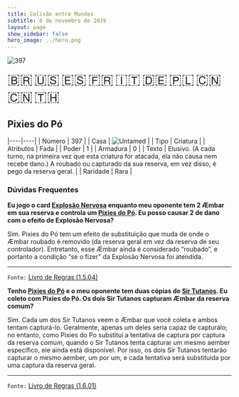 ```yaml
---
title: Colisão entre Mundos
subtitle: 8 de novembro de 2019
layout: page
show_sidebar: false
hero_image: ../hero.png
---
```


![397](https://mastervault-storage-prod.s3.amazonaws.com/media/card_front/pt/452_397_45MX4XJ8HHC_pt.png)

<span title="Português" style="font-size: 32px;cursor: pointer;" onclick="javascript:document.querySelector('img[alt=\'397\']').src=document.querySelector('img[alt=\'397\']').src.replace(/card_front\/[^/]+/, 'card_front/pt').replace(/_[^/.0-9]+\.png/, '_pt.png')">🇧🇷</span>
<span title="English" style="font-size: 32px;cursor: pointer;" onclick="javascript:document.querySelector('img[alt=\'397\']').src=document.querySelector('img[alt=\'397\']').src.replace(/card_front\/[^/]+/, 'card_front/en').replace(/_[^/.0-9]+\.png/, '_en.png')">🇺🇸</span>
<span title="Español" style="font-size: 32px;cursor: pointer;" onclick="javascript:document.querySelector('img[alt=\'397\']').src=document.querySelector('img[alt=\'397\']').src.replace(/card_front\/[^/]+/, 'card_front/es').replace(/_[^/.0-9]+\.png/, '_es.png')">🇪🇸</span>
<span title="Français" style="font-size: 32px;cursor: pointer;" onclick="javascript:document.querySelector('img[alt=\'397\']').src=document.querySelector('img[alt=\'397\']').src.replace(/card_front\/[^/]+/, 'card_front/fr').replace(/_[^/.0-9]+\.png/, '_fr.png')">🇫🇷</span>
<span title="Italiano" style="font-size: 32px;cursor: pointer;" onclick="javascript:document.querySelector('img[alt=\'397\']').src=document.querySelector('img[alt=\'397\']').src.replace(/card_front\/[^/]+/, 'card_front/it').replace(/_[^/.0-9]+\.png/, '_it.png')">🇮🇹</span>
<span title="Deutsche" style="font-size: 32px;cursor: pointer;" onclick="javascript:document.querySelector('img[alt=\'397\']').src=document.querySelector('img[alt=\'397\']').src.replace(/card_front\/[^/]+/, 'card_front/de').replace(/_[^/.0-9]+\.png/, '_de.png')">🇩🇪</span>
<span title="Polskie" style="font-size: 32px;cursor: pointer;" onclick="javascript:document.querySelector('img[alt=\'397\']').src=document.querySelector('img[alt=\'397\']').src.replace(/card_front\/[^/]+/, 'card_front/pl').replace(/_[^/.0-9]+\.png/, '_pl.png')">🇵🇱</span>
<span title="简体中文" style="font-size: 32px;cursor: pointer;" onclick="javascript:document.querySelector('img[alt=\'397\']').src=document.querySelector('img[alt=\'397\']').src.replace(/card_front\/[^/]+/, 'card_front/zh-hans').replace(/_[^/.0-9]+\.png/, '_zh-hans.png')">🇨🇳</span>
<span title="繁體中文" style="font-size: 32px;cursor: pointer;" onclick="javascript:document.querySelector('img[alt=\'397\']').src=document.querySelector('img[alt=\'397\']').src.replace(/card_front\/[^/]+/, 'card_front/zh-hant').replace(/_[^/.0-9]+\.png/, '_zh-hant.png')">🇨🇳</span>
<span title="ไทย" style="font-size: 32px;cursor: pointer;" onclick="javascript:document.querySelector('img[alt=\'397\']').src=document.querySelector('img[alt=\'397\']').src.replace(/card_front\/[^/]+/, 'card_front/th').replace(/_[^/.0-9]+\.png/, '_th.png')">🇹🇭</span>

## Pixies do Pó

|----|----|
| Número | 397 |
| Casa | ![Untamed](https://archonarcana.com/images/thumb/b/bd/Untamed.png/22px-Untamed.png "Indomados") |
| Tipo | Criatura |
| Atributos | Fada |
| Poder | 1 |
| Armadura | 0 |
| Texto | Elusivo. (A cada turno, na primeira vez que esta criatura for atacada, ela não causa nem recebe dano.) A roubado ou capturado da sua reserva, em vez disso, é pego da reserva geral. |
| Raridade | Rara |

### Dúvidas Frequentes

**Eu jogo o card [Explosão Nervosa](/cota/276) enquanto meu
oponente tem 2 Æmbar em sua reserva e controla um [Pixies do Pó](/aoa/362). Eu posso causar 2 de dano com o efeito de
Explosão Nervosa?**

Sim. Pixies do Pó tem um efeito de substituição que muda de onde o
Æmbar roubado é removido (da reserva geral em vez da reserva de seu
controlador). Entretanto, esse Æmbar ainda é considerado “roubado”, e
portanto a condição “se o fizer” da Explosão Nervosa foi atendida.

<hr/>

`Fonte:` [Livro de Regras (1.5.04)](https://drive.google.com/open?id=14pM1J8ZR_4hZbGFZt-ArQdAGsHCPEQdE)

**Tenho [Pixies do Pó](/aoa/362) e o meu oponente tem duas cópias
de [Sir Tutanos](/aoa/223). Eu coleto com Pixies do Pó. Os dois Sir Tutanos
capturam Æmbar da reserva comum?**

Sim. Cada um dos Sir Tutanos veem o Æmbar que você coleta e ambos
tentam capturá-lo. Geralmente, apenas um deles seria capaz de capturálo; no entanto, como Pixies do Po substitui a tentativa de captura por
captura da reserva comum, quando o Sir Tutanos tenta capturar um
mesmo aember específico, ele ainda está disponível. Por isso, os dois Sir Tutanos
tentarão capturar o mesmo aember, um por um, e cada tentativa
será substituida por uma captura da reserva geral.

<hr/>

`Fonte:` [Livro de Regras (1.6.01)](https://drive.google.com/open?id=1YNhLKUC0xfriiMwFYpDu1Go3zPJw6gYo)
